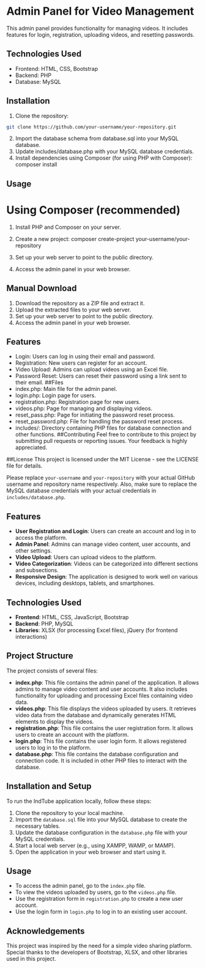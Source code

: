# Admin Panel for Video Management

This admin panel provides functionality for managing videos. It includes features for login, registration, uploading videos, and resetting passwords.

## Technologies Used

- Frontend: HTML, CSS, Bootstrap
- Backend: PHP
- Database: MySQL

## Installation

1. Clone the repository:
```bash
git clone https://github.com/your-username/your-repository.git
```
2. Import the database schema from database.sql into your MySQL database.
3. Update includes/database.php with your MySQL database credentials.
4. Install dependencies using Composer (for using PHP with Composer):
composer install

## Usage
# Using Composer (recommended)
1. Install PHP and Composer on your server.
2. Create a new project:
composer create-project your-username/your-repository

3. Set up your web server to point to the public directory.
4. Access the admin panel in your web browser.

## Manual Download
1. Download the repository as a ZIP file and extract it.
2. Upload the extracted files to your web server.
3. Set up your web server to point to the public directory.
4. Access the admin panel in your web browser.
## Features
- Login: Users can log in using their email and password.
- Registration: New users can register for an account.
- Video Upload: Admins can upload videos using an Excel file.
- Password Reset: Users can reset their password using a link sent to their email.
##Files
- index.php: Main file for the admin panel.
- login.php: Login page for users.
- registration.php: Registration page for new users.
- videos.php: Page for managing and displaying videos.
- reset_pass.php: Page for initiating the password reset process.
- reset_password.php: File for handling the password reset process.
- includes/: Directory containing PHP files for database connection and other functions.
##Contributing
Feel free to contribute to this project by submitting pull requests or reporting issues. Your feedback is highly appreciated.

##License
This project is licensed under the MIT License - see the LICENSE file for details.

Please replace `your-username` and `your-repository` with your actual GitHub username and repository name respectively. Also, make sure to replace the MySQL database credentials with your actual credentials in `includes/database.php`.

## Features

- **User Registration and Login**: Users can create an account and log in to access the platform.
- **Admin Panel**: Admins can manage video content, user accounts, and other settings.
- **Video Upload**: Users can upload videos to the platform.
- **Video Categorization**: Videos can be categorized into different sections and subsections.
- **Responsive Design**: The application is designed to work well on various devices, including desktops, tablets, and smartphones.

## Technologies Used

- **Frontend**: HTML, CSS, JavaScript, Bootstrap
- **Backend**: PHP, MySQL
- **Libraries**: XLSX (for processing Excel files), jQuery (for frontend interactions)

## Project Structure

The project consists of several files:

- **index.php**: This file contains the admin panel of the application. It allows admins to manage video content and user accounts. It also includes functionality for uploading and processing Excel files containing video data.
- **videos.php**: This file displays the videos uploaded by users. It retrieves video data from the database and dynamically generates HTML elements to display the videos.
- **registration.php**: This file contains the user registration form. It allows users to create an account with the platform.
- **login.php**: This file contains the user login form. It allows registered users to log in to the platform.
- **database.php**: This file contains the database configuration and connection code. It is included in other PHP files to interact with the database.

## Installation and Setup

To run the IndTube application locally, follow these steps:

1. Clone the repository to your local machine.
2. Import the `database.sql` file into your MySQL database to create the necessary tables.
3. Update the database configuration in the `database.php` file with your MySQL credentials.
4. Start a local web server (e.g., using XAMPP, WAMP, or MAMP).
5. Open the application in your web browser and start using it.

## Usage

- To access the admin panel, go to the `index.php` file.
- To view the videos uploaded by users, go to the `videos.php` file.
- Use the registration form in `registration.php` to create a new user account.
- Use the login form in `login.php` to log in to an existing user account.


## Acknowledgements

This project was inspired by the need for a simple video sharing platform. Special thanks to the developers of Bootstrap, XLSX, and other libraries used in this project.
